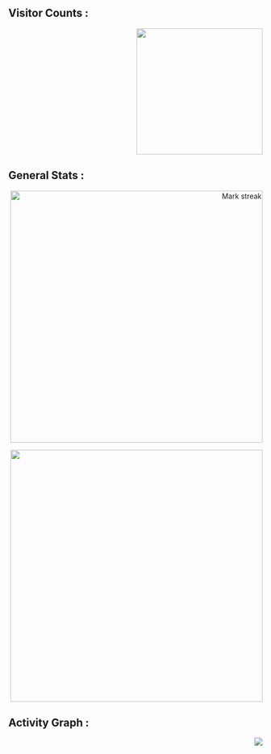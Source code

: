 <!--
Created this with help of lots of template collection of https://github.com/durgeshsamariya/awesome-github-profile-readme-templates, so credit goes to the contributors of the repository!! 
-->

## Visitor Counts :
<p align="right" > 
  <img alighn= "center" src="https://profile-counter.glitch.me/nabilah-h-s/count.svg" color=5b187a width="250"/>  
</p>

## General Stats :

<p align="right">
<img alt="Mark streak" src="https://github-readme-streak-stats.herokuapp.com/?user=nabilah-h-s&theme=algolia" width="500"/>
</p>

<p align="right">
<img src = "https://github-readme-stats.vercel.app/api?username=nabilah-h-s&theme=algolia&bg_color=0,000000,130F40&icon_color=bb2acf&count_private=true&include_all_commits=true&show_icons=true" width="500"/> 
</p>


## Activity Graph :
<!-- used width in images to fixed the size, if you want to be it dynamic, just remove " width="500" "
 to remove border, &hide_border=true -->
<p align="right">
<img align="center" src = "https://activity-graph.herokuapp.com/graph?username=nabilah-h-s&theme=react-dark&area=true&count_private=true"/>
</p>







<!--
### Hi there 👋
**nabilah-h-s/nabilah-h-s** is a ✨ _special_ ✨ repository because its `README.md` (this file) appears on your GitHub profile.

Here are some ideas to get you started:

- 🔭 I’m currently working on ...
- 🌱 I’m currently learning ...
- 👯 I’m looking to collaborate on ...
- 🤔 I’m looking for help with ...
- 💬 Ask me about ...
- 📫 How to reach me: ...
- 😄 Pronouns: ...
- ⚡ Fun fact: ...
-->
